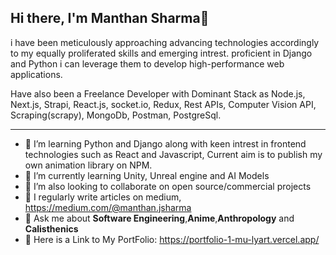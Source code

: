 
## Hi there, I'm Manthan Sharma👋
i have been meticulously approaching advancing technologies accordingly to my equally proliferated skills and emerging intrest.
proficient in Django and Python i can leverage them to develop high-performance web applications.

Have also been a Freelance Developer with Dominant Stack as Node.js, Next.js, Strapi, React.js, socket.io, Redux, Rest APIs, Computer Vision API, Scraping(scrapy), MongoDb, Postman, PostgreSql.

---

- 🌱 I’m learning Python and Django along with keen intrest in frontend technologies such as React and Javascript, Current aim is to publish my own animation library on NPM.
- 🌱 I’m currently learning Unity, Unreal engine and AI Models
- 👯 I’m also looking to collaborate on open source/commercial projects
- 📝 I regularly write articles on medium, https://medium.com/@manthan.jsharma
- 💬 Ask me about **Software Engineering**,**Anime**,**Anthropology** and **Calisthenics**
- 💬 Here is a Link to My PortFolio: https://portfolio-1-mu-lyart.vercel.app/

